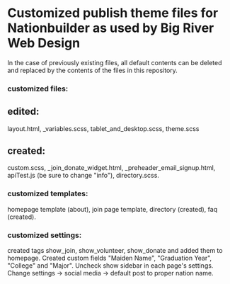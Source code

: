 # Customized publish theme files for Nationbuilder as used by Big River Web Design

In the case of previously existing files, all default contents can be deleted and replaced by the contents of the files in this repository.

### customized files:

## edited:
layout.html, _variables.scss, tablet_and_desktop.scss, theme.scss
## created:
custom.scss, _join_donate_widget.html, _preheader_email_signup.html, apiTest.js (be sure to change "info"), directory.scss.

### customized templates:

homepage template (about), join page template, directory (created), faq (created).

### customized settings:

created tags show_join, show_volunteer, show_donate and added them to homepage. Created custom fields "Maiden Name", "Graduation Year", "College" and "Major". Uncheck show sidebar in each page's settings. Change settings -> social media -> default post to proper nation name.
